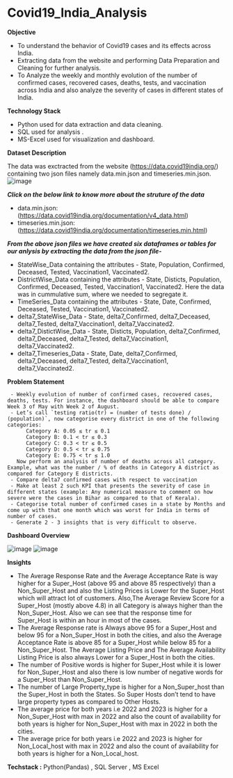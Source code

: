 # Covid19_India_Analysis


**Objective**

- To understand the behavior of Covid19 cases and its effects across India.
- Extracting data from the website and performing Data Preparation and Cleaning for further analysis.
- To Analyze the weekly and monthly evolution of the number of confirmed cases, recovered cases, deaths, tests, and vaccination across India and also analyze the severity of cases in different states of India.

**Technology Stack**
- Python used for data extraction and data cleaning.
- SQL used for analysis .
- MS-Excel used for visualization and dashboard.

**Dataset Description**

The data was exctracted from the website (https://data.covid19india.org/) containing two json files namely data.min.json and timeseries.min.json.
![image](https://user-images.githubusercontent.com/108783182/191178291-c6286538-05a4-4421-8851-2ed54c318ade.png)

***Click on the below link to know more about the struture of the data***
- data.min.json: (https://data.covid19india.org/documentation/v4_data.html)
- timeseries.min.json: (https://data.covid19india.org/documentation/timeseries.min.html)

***From the above json files we have created six dataframes or tables for our anlysis by extracting the data from the json file-***
- StateWise_Data containing the attributes - State, Population, Confirmed, Deceased, Tested, Vaccination1, Vaccinated2.
- DistrictWise_Data containing the attributes - State, Disticts, Population, Confirmed, Deceased, Tested, Vaccination1, Vaccinated2. Here the data was in cummulative sum, where we needed to segregate it.
- TimeSeries_Data containing the attributes - State, Date, Confirmed, Deceased, Tested, Vaccination1, Vaccinated2.
- delta7_StateWise_Data - State, delta7_Confirmed, delta7_Deceased, delta7_Tested, delta7_Vaccination1, delta7_Vaccinated2.
- delta7_DistictWise_Data - State, Disticts, Population, delta7_Confirmed, delta7_Deceased, delta7_Tested, delta7_Vaccination1, delta7_Vaccinated2.
- delta7_Timeseries_Data - State, Date, delta7_Confirmed, delta7_Deceased, delta7_Tested, delta7_Vaccination1, delta7_Vaccinated2.

**Problem Statement**

     - Weekly evolution of number of confirmed cases, recovered cases, deaths, tests. For instance, the dashboard should be able to compare Week 3 of May with Week 2 of August.
     - Let’s call `testing ratio(tr) = (number of tests done) / (population)`, now categorise every district in one of the following categories:
          Category A: 0.05 ≤ tr ≤ 0.1
          Category B: 0.1 < tr ≤ 0.3
          Category C: 0.3 < tr ≤ 0.5
          Category D: 0.5 < tr ≤ 0.75
          Category E: 0.75 < tr ≤ 1.0
       Now perform an analysis of number of deaths across all category. Example, what was the number / % of deaths in Category A district as compared for Category E districts.
     - Compare delta7 confirmed cases with respect to vaccination
     - Make at least 2 such KPI that presents the severity of case in different states (example: Any numerical measure to comment on how severe were the cases in Bihar as compared to that of Kerala).
     - Categorise total number of confirmed cases in a state by Months and come up with that one month which was worst for India in terms of number of cases.
     - Generate 2 - 3 insights that is very difficult to observe.
       
**Dashboard Overview**

![image](https://user-images.githubusercontent.com/108783182/191237173-ac8cdd37-bdf8-46f2-a902-0392032cb456.png)
![image](https://user-images.githubusercontent.com/108783182/191237272-38793ef9-6e7b-465c-91a9-5bff76f01cd6.png)


**Insights**
- The Average Response Rate and the Average Acceptance Rate is way higher for a Super_Host (above 95 and above 85 respectively) than a Non_Super_Host and also the Listing Prices is Lower for the Super_Host which will attract lot of customers. Also,The Average Review Score for a Super_Host (mostly above 4.8) in all Category is always higher than the Non_Super_Host. Also we can see that the response time for Super_Host is within an hour in most of the cases.
- The Average Response rate is Always above 95 for a Super_Host and below 95 for a Non_Super_Host in both the cities, and also the Average Acceptance Rate is above 85 for a Super_Host while below 85 for a Non_Super_Host. The Average Listing Price and The Average Availability Listing Price is also always Lower for a Super_Host in both the cities.
- The number of Positive words is higher for Super_Host while it is lower for Non_Super_Host and also there is low number of negative words for a Super_Host than Non_Super_Host.
- The number of Large Property_type is higher for a Non_Super_host than the Super_Host in both the States. So Super Hosts don’t tend to have large property types as compared to Other Hosts.
- The average price for both years i.e 2022 and 2023 is higher for a Non_Super_Host with max in 2022 and also the count of availability for both years is higher for Non_Super_Host with max in 2022 in both the cities.
- The average price for both years i.e 2022 and 2023 is higher for Non_Local_host with max in 2022 and also the count of availability for both years is higher for a Non_Local_host.





**Techstack :**
Python(Pandas) , SQL Server , MS Excel

